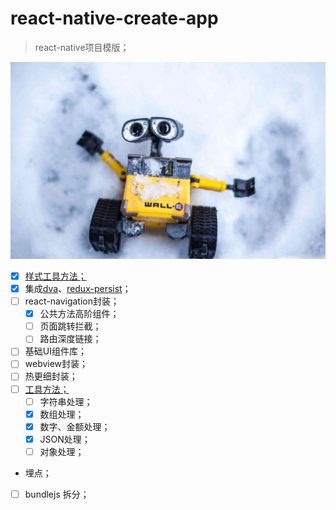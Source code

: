 # react-native-create-app
> react-native项目模版；

<img width="760" src="./walle.jpg" alt="icon">

- [x] [样式工具方法；](./app/utils/styleUtils/index.md)
- [x] 集成[dva](https://dvajs.com)、[redux-persist](https://github.com/rt2zz/redux-persist)；
- [ ] react-navigation封装；
  - [x] 公共方法高阶组件；
  - [ ] 页面跳转拦截；
  - [ ] 路由深度链接；
- [ ] 基础UI组件库；
- [ ] webview封装；
- [ ] 热更细封装；
- [ ] [工具方法；](./app/utils/globalUtils/index.md)
  - [ ] 字符串处理；
  - [x] 数组处理；
  - [x] 数字、金额处理；
  - [x] JSON处理；
  - [ ] 对象处理；
- 埋点；
- [ ] bundlejs 拆分；
